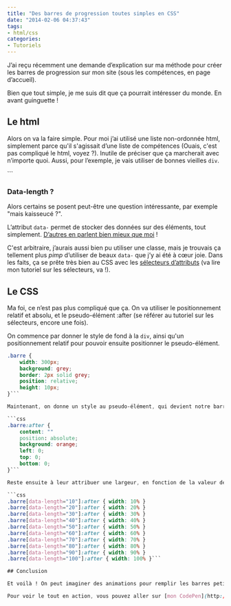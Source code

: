 ```yaml
---
title: "Des barres de progression toutes simples en CSS"
date: "2014-02-06 04:37:43"
tags:
- html/css
categories:
- Tutoriels
---
```


J’ai reçu récemment une demande d’explication sur ma méthode pour créer les barres de progression sur mon site (sous les compétences, en page d’accueil).

Bien que tout simple, je me suis dit que ça pourrait intéresser du monde. En avant guinguette !

<!--more-->

## Le html

Alors on va la faire simple. Pour moi j’ai utilisé une liste non-ordonnée html, simplement parce qu'il s'agissait d’une liste de compétences (Ouais, c'est pas compliqué le html, voyez ?). Inutile de préciser que ça marcherait avec n’importe quoi. Aussi, pour l’exemple, je vais utiliser de bonnes vieilles `div`.

<div class="barre" data-length="30"></div>
<div class="barre" data-length="20"></div>
<div class="barre" data-length="50"></div>
<div class="barre" data-length="80"></div>
<div class="barre" data-length="40"></div>```

### Data-length ?

Alors certains se posent peut-être une question intéressante, par exemple "mais kaisseucé ?".

L’attribut `data-` permet de stocker des données sur des éléments, tout simplement. [D’autres en parlent bien mieux que moi](http://www.alsacreations.com/article/lire/1397-html5-attribut-data-dataset.html) !

C'est arbitraire, j’aurais aussi bien pu utiliser une classe, mais je trouvais ça tellement plus _pimp_ d’utiliser de beaux `data-` que j’y ai été à cœur joie. Dans les faits, ça se prête très bien au CSS avec les [sélecteurs d’attributs](http://www.emmanuelbeziat.com/blog/principes-du-css-les-selecteurs-partie1-css2/#selecteur-attribut) (va lire mon tutoriel sur les sélecteurs, va !).

## Le CSS

Ma foi, ce n’est pas plus compliqué que ça. On va utiliser le positionnement relatif et absolu, et le pseudo-élément :after (se référer au tutoriel sur les sélecteurs, encore une fois).

On commence par donner le style de fond à la `div`, ainsi qu'un positionnement relatif pour pouvoir ensuite positionner le pseudo-élément.

```css
.barre {
	width: 300px;
	background: grey;
	border: 2px solid grey;
	position: relative;
	height: 10px;
}```

Maintenant, on donne un style au pseudo-élément, qui devient notre barre "intérieure" :

```css
.barre:after {
	content: ""
	position: absolute;
	background: orange;
	left: 0;
	top: 0;
	bottom: 0;
}```

Reste ensuite à leur attribuer une largeur, en fonction de la valeur de notre `data-length`. Je ne vous mets que les dizaines (parce que ça n’a pas beaucoup d’intérêt de faire plus, à mon sens ; et aussi parce que j’ai la flemme de me cogner les 90 autres valeurs.).

```css
.barre[data-length="10"]:after { width: 10% }
.barre[data-length="20"]:after { width: 20% }
.barre[data-length="30"]:after { width: 30% }
.barre[data-length="40"]:after { width: 40% }
.barre[data-length="50"]:after { width: 50% }
.barre[data-length="60"]:after { width: 60% }
.barre[data-length="70"]:after { width: 70% }
.barre[data-length="80"]:after { width: 80% }
.barre[data-length="90"]:after { width: 90% }
.barre[data-length="100"]:after { width: 100% }```

## Conclusion

Et voilà ! On peut imaginer des animations pour remplir les barres petit à petit, récupérer la valeur de data-length en js dynamiquement et tout ça, mais c'était juste pour expliquer le principe.

Pour voir le tout en action, vous pouvez aller sur [mon CodePen](http://codepen.io/EmmanuelB/pen/nwivz "CodePen").
